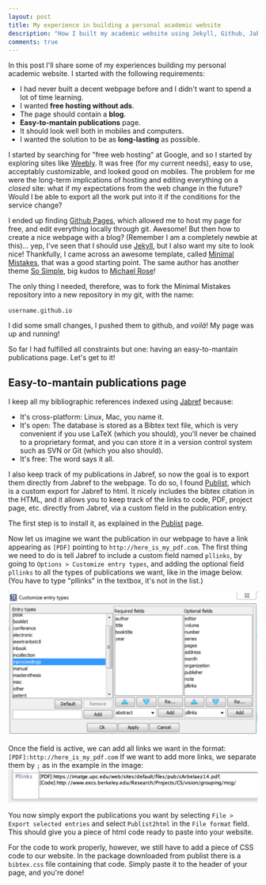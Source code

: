```yaml
---
layout: post
title: My experience in building a personal academic website
description: "How I built my academic website using Jekyll, Github, Jabref, and Publist."
comments: true
---
```



In this post I'll share some of my experiences building my personal academic website. I started with the following requirements:

* I had never built a decent webpage before and I didn't want to spend a lot of time learning.
* I wanted **free hosting without ads**.
* The page should contain a **blog**.
* **Easy-to-mantain publications** page.
* It should look well both in mobiles and computers.
* I wanted the solution to be as **long-lasting** as possible.

I started by searching for "free web hosting" at Google, and so I started by exploring sites like [Weebly](weebly.com). It was free (for my current needs), easy to use, acceptably customizable, and looked good on mobiles. The problem for me were the long-term implications of hosting and editing everything on a *closed* site: what if my expectations from the web change in the future? Would I be able to export all the work put into it if the conditions for the service change?

I ended up finding [Github Pages](https://pages.github.com), which allowed me to host my page for free, and edit everything locally through git. Awesome! But then how to create a nice webpage with a blog? (Remember I am a completely newbie at this)... yep, I've seen that I should use [Jekyll](http://jekyllrb.com), but I also want my site to look nice! Thankfully, I came across an awesome template, called [Minimal Mistakes](https://github.com/mmistakes/minimal-mistakes), that was a good starting point. The same author has another theme [So Simple](https://github.com/mmistakes/so-simple-theme), big kudos to [Michael Rose](https://github.com/mmistakes)!

The only thing I needed, therefore, was to fork the Minimal Mistakes repository into a new repository in my git, with the name:
	
`username.github.io `

I did some small changes, I pushed them to github, and *voilà*! My page was up and running!

So far I had fulfilled all constraints but one: having an easy-to-mantain publications page. Let's get to it!

## Easy-to-mantain publications page

I keep all my bibliographic references indexed using [Jabref](http://jabref.sourceforge.net) because:

* It's cross-platform: Linux, Mac, you name it.
* It's open: The database is stored as a Bibtex text file, which is very convenient if you use LaTeX (which you should), you'll never be chained to a proprietary format, and you can store it in a version control system such as SVN or Git (which you also should).
* It's free: The word says it all.

I also keep track of my publications in Jabref, so now the goal is to export them directly from Jabref to the webpage. To do so, I found [Publist](http://www.seas.upenn.edu/~nghiem/publist.html), which is a custom export for Jabref to html. It nicely includes the bibtex citation in the HTML, and it allows you to keep track of the links to code, PDF, project page, etc. directly from Jabref, via a custom field in the publication entry.

The first step is to install it, as explained in the [Publist](http://www.seas.upenn.edu/~nghiem/publist.html) page.

Now let us imagine we want the publication in our webpage to have a link appearing as `[PDF]` pointing to `http://here_is_my_pdf.com`. The first thing we need to do is tell Jabref to include a custom field named `pllinks`, by going to `Options > Customize entry types`, and adding the optional field `pllinks` to all the types of publications we want, like in the image below. (You have to type "pllinks" in the textbox, it's not in the list.)

![Screenshoot of pllinks](../images/jabref_pllinks.png)


Once the field is active, we can add all links we want in the format:
`[PDF]:http://here_is_my_pdf.com`
If we want to add more links, we separate them by `;` as in the example in the image:
![Screenshoot of pllinks](../images/jabref_pllinks2.png)

You now simply export the publications you want by selecting `File > Export selected entries` and select `Publist2html` in the `File format` field. This should give you a piece of html code ready to paste into your website.

For the code to work properly, however, we still have to add a piece of CSS code to our website. In the package downloaded from publist there is a `bibtex.css` file containing that code. Simply paste it to the header of your page, and you're done!





